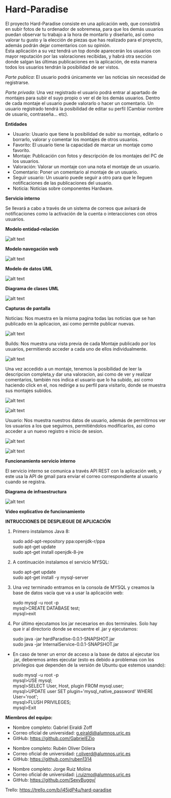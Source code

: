 ﻿# Hard-Paradise

El proyecto Hard-Paradise consiste en una aplicación web, que consistirá en subir fotos de tu ordenador de sobremesa, para que los demás usuarios puedan observar tu trabajo a la hora de montarlo y diseñarlo, así como valorar tu gusto y la elección de piezas que has realizado para el proyecto, además podrán dejar comentarios con su opinión. <br />
Esta aplicación a su vez tendrá un top donde aparecerán los usuarios con mayor reputación por las valoraciones recibidas, y habrá otra sección donde salgan las últimas publicaciones en la aplicación, de esta manera todos los usuarios tendrán la posibilidad de ser vistos.

*Parte publica*: El usuario podrá únicamente ver las noticias sin necesidad de registrarse.
 
*Parte privada*: Una vez registrado el usuario podrá entrar al apartado de montajes para subir el suyo propio o ver el de los demás usuarios. Dentro de cada montaje el usuario puede valorarlo o hacer un comentario. Un usuario registrado tendrá la posibilidad de editar su perfil (Cambiar nombre de usuario, contraseña… etc).

 **Entidades**
 
* Usuario: Usuario que tiene la posibilidad de subir su montaje, editarlo o borrarlo, valorar y comentar los montajes de otros usuarios.
* Favorito: El usuario tiene la capacidad de marcar un montaje como favorito.
* Montaje: Publicación con fotos y descripción de los montajes del PC de los usuarios.
* Valoración: Valorar un montaje con una nota el montaje de un usuario.
* Comentario: Poner un comentario al montaje de un usuario.
* Seguir usuario: Un usuario puede seguir a otro para que le lleguen notificaciones de las publicaciones del usuario. 
* Noticia: Noticias sobre componentes Hardware. 

**Servicio interno**

Se llevará a cabo a través de un sistema de correos que avisará de notificaciones como la activación de la cuenta o interacciones con otros usuarios.

**Modelo entidad-relación**

![alt text](https://github.com/SexyBuggy/Hard-Paradise/blob/master/Capturas/ModeloEntidadRelacion.png)

**Modelo navegación web**

![alt text](https://github.com/SexyBuggy/Hard-Paradise/blob/master/Capturas/DiagramaNavegacion.jpg)

**Modelo de datos UML**

![alt text](https://github.com/SexyBuggy/Hard-Paradise/blob/master/Capturas/ModeloDatosUML.jpg)


**Diagrama de clases UML**

![alt text](https://github.com/SexyBuggy/Hard-Paradise/blob/master/Capturas/UML.png)


**Capturas de pantalla**

Noticias:
Nos muestra en la misma pagina todas las noticias que se han publicado en la aplicacion, asi como permite publicar nuevas.

![alt text](https://github.com/SexyBuggy/Hard-Paradise/blob/master/Capturas/noticias.png)



Builds:
Nos muestra una vista previa de cada Montaje publicado por los usuarios, permitiendo acceder a cada uno de ellos individualmente.


![alt text](https://github.com/SexyBuggy/Hard-Paradise/blob/master/Capturas/builds.png)

Una vez accedido a un montaje, tenemos la posibilidad de leer la descripcion completa,y dar una valoracion, asi como de ver y realizar comentarios, también nos indica el usuario que lo ha subido, asi como haciendo click en el, nos redirige a su perfil para visitarlo, donde se muestra sus montajes subidos.

![alt text](https://github.com/SexyBuggy/Hard-Paradise/blob/master/Capturas/montaje.jpg)


![alt text](https://github.com/SexyBuggy/Hard-Paradise/blob/master/Capturas/perfilInvitado.jpg)

Usuario:
Nos muestra nuestros datos de usuario, además de permitirnos ver los usuarios a los que seguimos, permitiéndolos modificarlos, asi como acceder a un nuevo registro e inicio de sesion.

![alt text](https://github.com/SexyBuggy/Hard-Paradise/blob/master/Capturas/perfil.png)


![alt text](https://github.com/SexyBuggy/Hard-Paradise/blob/master/Capturas/favoritos.png)

**Funcionamiento servicio interno**

El servicio interno se comunica a través API REST con la  aplicación web, y este usa la API de gmail para enviar el correo correspondiente al usuario cuando se registra.

**Diagrama de infraestructura**

![alt text](https://github.com/SexyBuggy/Hard-Paradise/blob/master/Capturas/infraestructura.jpg)


**Video explicativo de funcionamiento**



**INTRUCCIONES DE DESPLIEGUE DE APLICACIÓN**

1. Primero instalamos Java 8:

   sudo add-apt-repository ppa:openjdk-r/ppa <br />
   sudo apt-get update <br />
   sudo apt-get install openjdk-8-jre <br />

2. A continuación instalamos el servicio MYSQL:

   sudo apt-get update<br />
   sudo apt-get install -y mysql-server <br />

3. Una vez terminado entramos en la consola de MYSQL y creamos la base de datos vacía que va a usar la aplicación web:

   sudo mysql -u root -p <br />
   mysql>CREATE DATABASE test; <br />
   mysql>exit

4. Por último ejecutamos los jar necesarios en dos terminales. Solo hay que ir al directorio donde se encuentre el .jar y ejecutamos:

   sudo java -jar hardParadise-0.0.1-SNAPSHOT.jar <br />
   sudo java -jar InternalService-0.0.1-SNAPSHOT.jar

- En caso de tener un error de acceso a la base de datos al ejecutar los .jar, deberemos antes ejecutar (esto es debido a problemas con los privilegios que dependen de la versión de Ubuntu que estemos usando):

  sudo mysql -u root -p <br />
  mysql>USE mysql; <br />
  mysql>SELECT User, Host, plugin FROM mysql.user; <br />
  mysql>UPDATE user SET plugin='mysql_native_password' WHERE User='root'; <br />
  mysql>FLUSH PRIVILEGES; <br />
  mysql>Exit

**Miembros del equipo:**

* Nombre completo: Gabriel Eiraldi Zoff
* Correo oficial de universidad: g.eiraldi@alumnos.urjc.es
* GitHub: https://github.com/GabrielEZio

- Nombre completo: Rubén Oliver Dólera
- Correo oficial de universidad: r.oliverd@alumnos.urjc.es
- GitHub: https://github.com/ruben1314

* Nombre completo: Jorge Ruiz Molina
* Correo oficial de universidad: j.ruizmo@alumnos.urjc.es
* GitHub: https://github.com/SexyBuggy/

Trello: https://trello.com/b/j45jdP4u/hard-paradise
